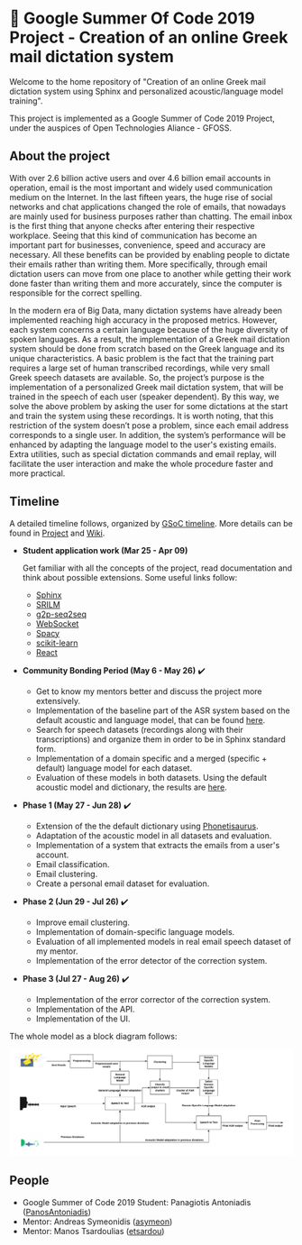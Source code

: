  # :rocket: Google Summer Of Code 2019 Project - Creation of an online Greek mail dictation system

Welcome to the home repository of "Creation of an online Greek mail dictation system using Sphinx and personalized acoustic/language model training".

This project is implemented as a Google Summer of Code 2019 Project, under the auspices of Open Technologies Aliance - GFOSS.

## About the project

With over 2.6 billion active users and over 4.6 billion email accounts in operation, email is the most important and widely used communication medium on the Internet. In the last fifteen years, the huge rise of social networks and chat applications changed the role of emails, that nowadays are mainly used for business purposes rather than chatting. The email inbox is the first thing that anyone checks after entering their respective workplace. Seeing that this kind of communication has become an important part for businesses, convenience, speed and accuracy are necessary. All these benefits can be provided by enabling people to dictate their emails rather than writing them. More specifically, through email dictation users can move from one place to another while getting their work done faster than writing them and more accurately, since the computer is responsible for the correct spelling.

In the modern era of Big Data, many dictation systems have already been implemented reaching high accuracy in the proposed metrics. However,  each system concerns a certain language because of the huge diversity of spoken languages. As a result, the implementation of a Greek mail dictation system should be done from scratch based on the Greek language and its unique characteristics. A basic problem is the fact that the training part requires a large set of human transcribed recordings, while very small Greek speech datasets are available. So, the project’s purpose is the implementation of a personalized Greek mail dictation system, that will be trained in the speech of each user (speaker dependent). By this way, we solve the above problem by asking the user for some dictations at the start and train the system using these recordings. Ιt is worth noting, that this restriction of the system doesn’t pose a problem, since each email address corresponds to a single user. In addition, the system’s performance will be enhanced by adapting the language model to the user's existing emails. Extra utilities, such as special dictation commands and email replay, will facilitate the user interaction and make the whole procedure faster and more practical.


## Timeline

A detailed timeline follows, organized by [GSoC timeline](https://developers.google.com/open-source/gsoc/timeline). More details can be found in [Project](https://github.com/eellak/gsoc2019-sphinx/projects/1) and [Wiki](https://github.com/eellak/gsoc2019-sphinx/wiki).

- __Student application work (Mar 25 - Apr 09)__
  
  Get familiar with all the concepts of the project, read documentation and think about possible extensions. Some useful links follow:
  - [Sphinx](https://cmusphinx.github.io/wiki/)
  - [SRILM](http://www.speech.sri.com/projects/srilm/)
  - [g2p-seq2seq](https://github.com/cmusphinx/g2p-seq2seq)
  - [WebSocket](https://blog.teamtreehouse.com/an-introduction-to-websockets)
  - [Spacy](https://spacy.io/)
  - [scikit-learn](https://scikit-learn.org/)
  - [React](https://reactjs.org/tutorial/tutorial.html)

- __Community Bonding Period (May 6 - May 26)__ :heavy_check_mark:
  - Get to know my mentors better and discuss the project more extensively.
  - Implementation of the baseline part of the ASR system based on the default acoustic and language model, that can be found [here](https://www.dropbox.com/sh/fl6698yfuam54ch/AABx4hHs4P5kFVBGJQQZN_Voa?dl=0).
  - Search for speech datasets (recordings along with their transcriptions) and organize them in order to be in Sphinx standard form.
  - Implementation of a domain specific and a merged (specific + default) language model for each dataset.
  - Evaluation of these models in both datasets. Using the default acoustic model and dictionary, the results are [here](https://github.com/eellak/gsoc2019-sphinx/wiki/Datasets-and-Adaptation).


- __Phase 1 (May 27 - Jun 28)__ :heavy_check_mark:
  - Extension of the the default dictionary using [Phonetisaurus](https://github.com/AdolfVonKleist/Phonetisaurus).
  - Adaptation of the acoustic model in all datasets and evaluation.
  - Implementation of a system that extracts the emails from a user's account.
  - Email classification.
  - Email clustering.
  - Create a personal email dataset for evaluation.

- __Phase 2 (Jun 29 - Jul 26)__ :heavy_check_mark:
  - Improve email clustering. 
  - Implementation of domain-specific language models.
  - Evaluation of all implemented models in real email speech dataset of my mentor.
  - Implementation of the error detector of the correction system.
 
- __Phase 3 (Jul 27 - Aug 26)__ :heavy_check_mark:
  - Implementation of the error corrector of the correction system.
  - Implementation of the API.
  - Implementation of the UI.
 
The whole model as a block diagram follows:

<img src="https://github.com/eellak/gsoc2019-sphinx/blob/master/docs/pics/model2.png"/> 

## People
- Google Summer of Code 2019 Student: Panagiotis Antoniadis ([PanosAntoniadis](https://github.com/PanosAntoniadis))
- Mentor: Andreas Symeonidis ([asymeon](https://github.com/asymeon))
- Mentor: Manos Tsardoulias ([etsardou](https://github.com/etsardou))
